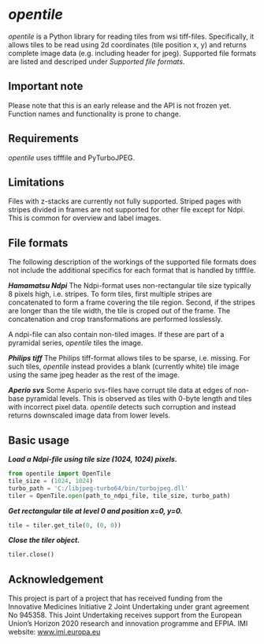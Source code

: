 # *opentile*
*opentile* is a Python library for reading tiles from wsi tiff-files. Specifically, it allows tiles to be read using 2d coordinates (tile position x, y) and returns complete image data (e.g. including header for jpeg). Supported file formats are listed and descriped under *Supported file formats*.

## Important note
Please note that this is an early release and the API is not frozen yet. Function names and functionality is prone to change.

## Requirements
*opentile* uses tifffile and PyTurboJPEG.

## Limitations
Files with z-stacks are currently not fully supported.
Striped pages with stripes divided in frames are not supported for other file except for Ndpi. This is common for overview and label images.

## File formats
The following description of the workings of the supported file formats does not include the additional specifics for each format that is handled by tifffile.

***Hamamatsu Ndpi***
The Ndpi-format uses non-rectangular tile size typically 8 pixels high, i.e. stripes. To form tiles, first multiple stripes are concatenated to form a frame covering the tile region. Second, if the stripes are longer than the tile width, the tile is croped out of the frame. The concatenation and crop transformations are performed losslessly.

A ndpi-file can also contain non-tiled images. If these are part of a pyramidal series, *opentile* tiles the image.

***Philips tiff***
The Philips tiff-format allows tiles to be sparse, i.e. missing. For such tiles, *opentile* instead provides a blank (currently white) tile image using the same jpeg header as the rest of the image.

***Aperio svs***
Some Asperio svs-files have corrupt tile data at edges of non-base pyramidal levels. This is observed as tiles with 0-byte length and tiles with incorrect pixel data. *opentile* detects such corruption and instead returns downscaled image data from lower levels.

## Basic usage
***Load a Ndpi-file using tile size (1024, 1024) pixels.***
```python
from opentile import OpenTile
tile_size = (1024, 1024)
turbo_path = 'C:/libjpeg-turbo64/bin/turbojpeg.dll'
tiler = OpenTile.open(path_to_ndpi_file, tile_size, turbo_path)
```

***Get rectangular tile at level 0 and position x=0, y=0.***
```python
tile = tiler.get_tile(0, (0, 0))
```

***Close the tiler object.***
```python
tiler.close()
```

## Acknowledgement
This project is part of a project that has received funding from the Innovative Medicines Initiative 2 Joint Undertaking under grant agreement No 945358. This Joint Undertaking receives support from the European Union’s Horizon 2020 research and innovation programme and EFPIA. IMI website: www.imi.europa.eu